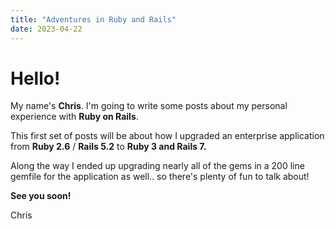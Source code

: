 ```yaml
---
title: "Adventures in Ruby and Rails"
date: 2023-04-22
---
```


# Hello!

My name's **Chris**. I'm going to write some posts about my personal experience with **Ruby on Rails**.

This first set of posts will be about how I upgraded an enterprise application from **Ruby 2.6** / **Rails 5.2** to **Ruby 3 and Rails 7.**

Along the way I ended up upgrading nearly all of the gems in a 200 line gemfile for the application as well.. so there's plenty of fun to talk about!

**See you soon!**

Chris
